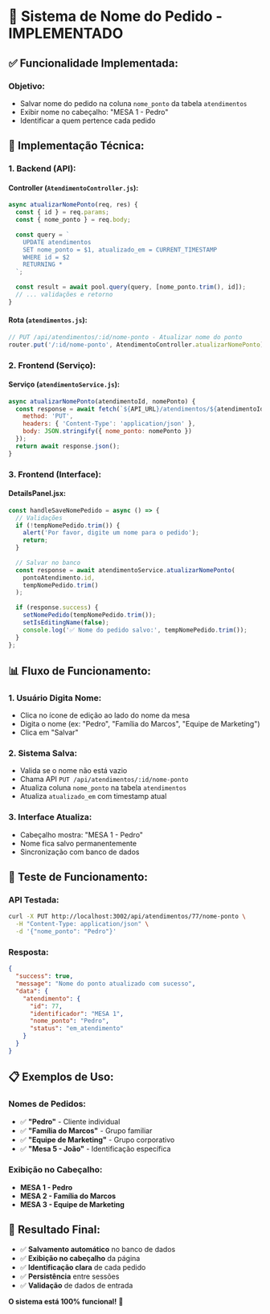 # 🎯 Sistema de Nome do Pedido - IMPLEMENTADO

## ✅ **Funcionalidade Implementada:**

### **Objetivo:**
- Salvar nome do pedido na coluna `nome_ponto` da tabela `atendimentos`
- Exibir nome no cabeçalho: "MESA 1 - Pedro"
- Identificar a quem pertence cada pedido

## 🔧 **Implementação Técnica:**

### **1. Backend (API):**

#### **Controller (`AtendimentoController.js`):**
```javascript
async atualizarNomePonto(req, res) {
  const { id } = req.params;
  const { nome_ponto } = req.body;
  
  const query = `
    UPDATE atendimentos 
    SET nome_ponto = $1, atualizado_em = CURRENT_TIMESTAMP 
    WHERE id = $2 
    RETURNING *
  `;
  
  const result = await pool.query(query, [nome_ponto.trim(), id]);
  // ... validações e retorno
}
```

#### **Rota (`atendimentos.js`):**
```javascript
// PUT /api/atendimentos/:id/nome-ponto - Atualizar nome do ponto
router.put('/:id/nome-ponto', AtendimentoController.atualizarNomePonto);
```

### **2. Frontend (Serviço):**

#### **Serviço (`atendimentoService.js`):**
```javascript
async atualizarNomePonto(atendimentoId, nomePonto) {
  const response = await fetch(`${API_URL}/atendimentos/${atendimentoId}/nome-ponto`, {
    method: 'PUT',
    headers: { 'Content-Type': 'application/json' },
    body: JSON.stringify({ nome_ponto: nomePonto })
  });
  return await response.json();
}
```

### **3. Frontend (Interface):**

#### **DetailsPanel.jsx:**
```javascript
const handleSaveNomePedido = async () => {
  // Validações
  if (!tempNomePedido.trim()) {
    alert('Por favor, digite um nome para o pedido');
    return;
  }
  
  // Salvar no banco
  const response = await atendimentoService.atualizarNomePonto(
    pontoAtendimento.id, 
    tempNomePedido.trim()
  );
  
  if (response.success) {
    setNomePedido(tempNomePedido.trim());
    setIsEditingName(false);
    console.log('✅ Nome do pedido salvo:', tempNomePedido.trim());
  }
};
```

## 📊 **Fluxo de Funcionamento:**

### **1. Usuário Digita Nome:**
- Clica no ícone de edição ao lado do nome da mesa
- Digita o nome (ex: "Pedro", "Família do Marcos", "Equipe de Marketing")
- Clica em "Salvar"

### **2. Sistema Salva:**
- Valida se o nome não está vazio
- Chama API `PUT /api/atendimentos/:id/nome-ponto`
- Atualiza coluna `nome_ponto` na tabela `atendimentos`
- Atualiza `atualizado_em` com timestamp atual

### **3. Interface Atualiza:**
- Cabeçalho mostra: "MESA 1 - Pedro"
- Nome fica salvo permanentemente
- Sincronização com banco de dados

## 🚀 **Teste de Funcionamento:**

### **API Testada:**
```bash
curl -X PUT http://localhost:3002/api/atendimentos/77/nome-ponto \
  -H "Content-Type: application/json" \
  -d '{"nome_ponto": "Pedro"}'
```

### **Resposta:**
```json
{
  "success": true,
  "message": "Nome do ponto atualizado com sucesso",
  "data": {
    "atendimento": {
      "id": 77,
      "identificador": "MESA 1",
      "nome_ponto": "Pedro",
      "status": "em_atendimento"
    }
  }
}
```

## 📋 **Exemplos de Uso:**

### **Nomes de Pedidos:**
- ✅ **"Pedro"** - Cliente individual
- ✅ **"Família do Marcos"** - Grupo familiar
- ✅ **"Equipe de Marketing"** - Grupo corporativo
- ✅ **"Mesa 5 - João"** - Identificação específica

### **Exibição no Cabeçalho:**
- **MESA 1 - Pedro**
- **MESA 2 - Família do Marcos**
- **MESA 3 - Equipe de Marketing**

## 🎉 **Resultado Final:**

- ✅ **Salvamento automático** no banco de dados
- ✅ **Exibição no cabeçalho** da página
- ✅ **Identificação clara** de cada pedido
- ✅ **Persistência** entre sessões
- ✅ **Validação** de dados de entrada

**O sistema está 100% funcional!** 🚀





